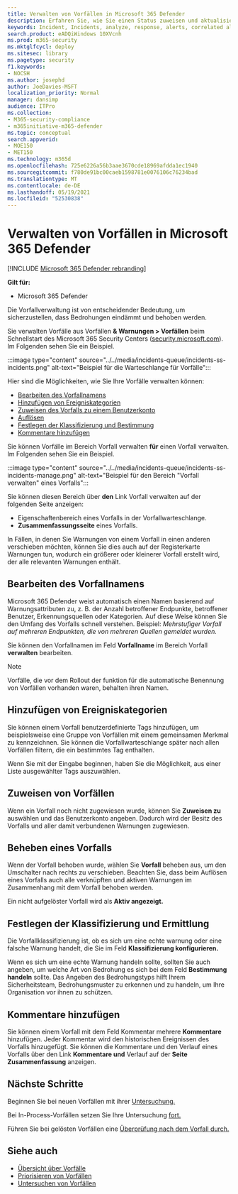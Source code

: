 ```yaml
---
title: Verwalten von Vorfällen in Microsoft 365 Defender
description: Erfahren Sie, wie Sie einen Status zuweisen und aktualisieren können,
keywords: Incident, Incidents, analyze, response, alerts, correlated alerts, assign, update, status, manage, classification, microsoft, 365, m365
search.product: eADQiWindows 10XVcnh
ms.prod: m365-security
ms.mktglfcycl: deploy
ms.sitesec: library
ms.pagetype: security
f1.keywords:
- NOCSH
ms.author: josephd
author: JoeDavies-MSFT
localization_priority: Normal
manager: dansimp
audience: ITPro
ms.collection:
- M365-security-compliance
- m365initiative-m365-defender
ms.topic: conceptual
search.appverid:
- MOE150
- MET150
ms.technology: m365d
ms.openlocfilehash: 725e6226a56b3aae3670cde18969afdda1ec1940
ms.sourcegitcommit: f780de91bc00caeb1598781e0076106c76234bad
ms.translationtype: MT
ms.contentlocale: de-DE
ms.lasthandoff: 05/19/2021
ms.locfileid: "52530838"
---
```

# <a name="manage-incidents-in-microsoft-365-defender"></a>Verwalten von Vorfällen in Microsoft 365 Defender

[!INCLUDE [Microsoft 365 Defender rebranding](../includes/microsoft-defender.md)]


**Gilt für:**
- Microsoft 365 Defender

Die Vorfallverwaltung ist von entscheidender Bedeutung, um sicherzustellen, dass Bedrohungen eindämmt und behoben werden.

Sie verwalten Vorfälle aus Vorfällen **& Warnungen > Vorfällen** beim Schnellstart des Microsoft 365 Security Centers ([security.microsoft.com](https://security.microsoft.com)). Im Folgenden sehen Sie ein Beispiel.

:::image type="content" source="../../media/incidents-queue/incidents-ss-incidents.png" alt-text="Beispiel für die Warteschlange für Vorfälle":::

Hier sind die Möglichkeiten, wie Sie Ihre Vorfälle verwalten können:

- [Bearbeiten des Vorfallnamens](#edit-the-incident-name)
- [Hinzufügen von Ereigniskategorien](#add-incident-tags)
- [Zuweisen des Vorfalls zu einem Benutzerkonto](#assign-incidents)
- [Auflösen](#resolve-an-incident)
- [Festlegen der Klassifizierung und Bestimmung](#set-the-classification-and-determination)
- [Kommentare hinzufügen](#add-comments)

Sie können Vorfälle im Bereich Vorfall verwalten **für** einen Vorfall verwalten. Im Folgenden sehen Sie ein Beispiel.

:::image type="content" source="../../media/incidents-queue/incidents-ss-incidents-manage.png" alt-text="Beispiel für den Bereich &quot;Vorfall verwalten&quot; eines Vorfalls":::

Sie können diesen Bereich über **den** Link Vorfall verwalten auf der folgenden Seite anzeigen:

- Eigenschaftenbereich eines Vorfalls in der Vorfallwarteschlange.
- **Zusammenfassungsseite** eines Vorfalls.

In Fällen, in denen Sie Warnungen von einem Vorfall  in einen anderen verschieben möchten, können Sie dies auch auf der Registerkarte Warnungen tun, wodurch ein größerer oder kleinerer Vorfall erstellt wird, der alle relevanten Warnungen enthält.

## <a name="edit-the-incident-name"></a>Bearbeiten des Vorfallnamens

Microsoft 365 Defender weist automatisch einen Namen basierend auf Warnungsattributen zu, z. B. der Anzahl betroffener Endpunkte, betroffener Benutzer, Erkennungsquellen oder Kategorien. Auf diese Weise können Sie den Umfang des Vorfalls schnell verstehen. Beispiel: *Mehrstufiger Vorfall auf mehreren Endpunkten, die von mehreren Quellen gemeldet wurden.*

Sie können den Vorfallnamen im Feld **Vorfallname** im Bereich Vorfall **verwalten** bearbeiten.

> [!NOTE]
> Vorfälle, die vor dem Rollout der funktion für die automatische Benennung von Vorfällen vorhanden waren, behalten ihren Namen.

## <a name="add-incident-tags"></a>Hinzufügen von Ereigniskategorien

Sie können einem Vorfall benutzerdefinierte Tags hinzufügen, um beispielsweise eine Gruppe von Vorfällen mit einem gemeinsamen Merkmal zu kennzeichnen. Sie können die Vorfallwarteschlange später nach allen Vorfällen filtern, die ein bestimmtes Tag enthalten.

Wenn Sie mit der Eingabe beginnen, haben Sie die Möglichkeit, aus einer Liste ausgewählter Tags auszuwählen.

## <a name="assign-incidents"></a>Zuweisen von Vorfällen

Wenn ein Vorfall noch nicht zugewiesen wurde, können Sie **Zuweisen zu** auswählen und das Benutzerkonto angeben. Dadurch wird der Besitz des Vorfalls und aller damit verbundenen Warnungen zugewiesen.

## <a name="resolve-an-incident"></a>Beheben eines Vorfalls

Wenn der Vorfall behoben wurde, wählen Sie **Vorfall** beheben aus, um den Umschalter nach rechts zu verschieben. Beachten Sie, dass beim Auflösen eines Vorfalls auch alle verknüpften und aktiven Warnungen im Zusammenhang mit dem Vorfall behoben werden.

Ein nicht aufgelöster Vorfall wird als **Aktiv angezeigt.**

## <a name="set-the-classification-and-determination"></a>Festlegen der Klassifizierung und Ermittlung

Die Vorfallklassifizierung ist, ob es sich um eine echte warnung oder eine falsche Warnung handelt, die Sie im Feld **Klassifizierung konfigurieren.** 

Wenn es sich um eine echte Warnung handeln sollte, sollten Sie auch angeben, um welche Art von Bedrohung es sich bei dem Feld **Bestimmung handeln** sollte. Das Angeben des Bedrohungstyps hilft Ihrem Sicherheitsteam, Bedrohungsmuster zu erkennen und zu handeln, um Ihre Organisation vor ihnen zu schützen. 

## <a name="add-comments"></a>Kommentare hinzufügen

Sie können einem Vorfall mit dem Feld Kommentar mehrere **Kommentare** hinzufügen. Jeder Kommentar wird den historischen Ereignissen des Vorfalls hinzugefügt. Sie können die Kommentare und den Verlauf eines Vorfalls über den Link **Kommentare und** Verlauf auf der **Seite Zusammenfassung** anzeigen.

## <a name="next-steps"></a>Nächste Schritte

Beginnen Sie bei neuen Vorfällen mit ihrer [Untersuchung.](investigate-incidents.md)

Bei In-Process-Vorfällen setzen Sie Ihre Untersuchung [fort.](investigate-incidents.md)

Führen Sie bei gelösten Vorfällen eine [Überprüfung nach dem Vorfall durch.](first-incident-post.md)

## <a name="see-also"></a>Siehe auch

- [Übersicht über Vorfälle](incidents-overview.md)
- [Priorisieren von Vorfällen](incident-queue.md)
- [Untersuchen von Vorfällen](investigate-incidents.md)
